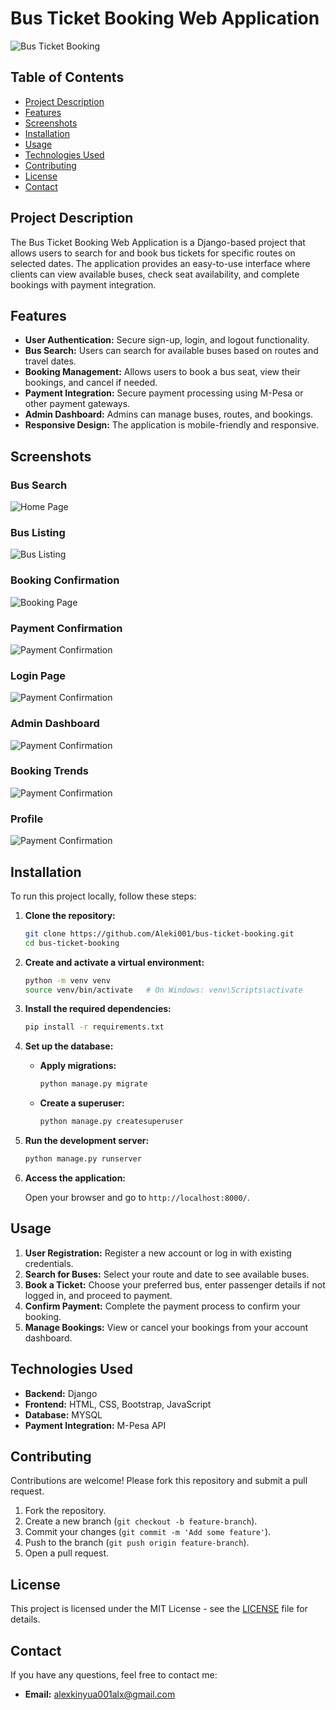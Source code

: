 
# Bus Ticket Booking Web Application

![Bus Ticket Booking](screenshots/homepage.png)

## Table of Contents

- [Project Description](#project-description)
- [Features](#features)
- [Screenshots](#screenshots)
- [Installation](#installation)
- [Usage](#usage)
- [Technologies Used](#technologies-used)
- [Contributing](#contributing)
- [License](#license)
- [Contact](#contact)

## Project Description

The Bus Ticket Booking Web Application is a Django-based project that allows users to search for and book bus tickets for specific routes on selected dates. The application provides an easy-to-use interface where clients can view available buses, check seat availability, and complete bookings with payment integration.

## Features

- **User Authentication:** Secure sign-up, login, and logout functionality.
- **Bus Search:** Users can search for available buses based on routes and travel dates.
- **Booking Management:** Allows users to book a bus seat, view their bookings, and cancel if needed.
- **Payment Integration:** Secure payment processing using M-Pesa or other payment gateways.
- **Admin Dashboard:** Admins can manage buses, routes, and bookings.
- **Responsive Design:** The application is mobile-friendly and responsive.

## Screenshots

### Bus Search
![Home Page](screenshots/bussearch.png)

### Bus Listing
![Bus Listing](screenshots/buslisting.png)

### Booking Confirmation
![Booking Page](screenshots/bookingconfirmation.png)

### Payment Confirmation
![Payment Confirmation](screenshots/payment.png)

### Login Page
![Payment Confirmation](screenshots/login.png)

### Admin Dashboard
![Payment Confirmation](screenshots/dashboard.png)

### Booking Trends
![Payment Confirmation](screenshots/allbooking.png)

### Profile
![Payment Confirmation](screenshots/profilepage.png)

## Installation

To run this project locally, follow these steps:

1. **Clone the repository:**

   ```bash
   git clone https://github.com/Aleki001/bus-ticket-booking.git
   cd bus-ticket-booking
   ```

2. **Create and activate a virtual environment:**

   ```bash
   python -m venv venv
   source venv/bin/activate   # On Windows: venv\Scripts\activate
   ```

3. **Install the required dependencies:**

   ```bash
   pip install -r requirements.txt
   ```

4. **Set up the database:**

   - **Apply migrations:**

     ```bash
     python manage.py migrate
     ```

   - **Create a superuser:**

     ```bash
     python manage.py createsuperuser
     ```

5. **Run the development server:**

   ```bash
   python manage.py runserver
   ```

6. **Access the application:**

   Open your browser and go to `http://localhost:8000/`.

## Usage

1. **User Registration:** Register a new account or log in with existing credentials.
2. **Search for Buses:** Select your route and date to see available buses.
3. **Book a Ticket:** Choose your preferred bus, enter passenger details if not logged in, and proceed to payment.
4. **Confirm Payment:** Complete the payment process to confirm your booking.
5. **Manage Bookings:** View or cancel your bookings from your account dashboard.

## Technologies Used

- **Backend:** Django
- **Frontend:** HTML, CSS, Bootstrap, JavaScript
- **Database:** MYSQL
- **Payment Integration:** M-Pesa API

## Contributing

Contributions are welcome! Please fork this repository and submit a pull request.

1. Fork the repository.
2. Create a new branch (`git checkout -b feature-branch`).
3. Commit your changes (`git commit -m 'Add some feature'`).
4. Push to the branch (`git push origin feature-branch`).
5. Open a pull request.

## License

This project is licensed under the MIT License - see the [LICENSE](LICENSE) file for details.

## Contact

If you have any questions, feel free to contact me:

- **Email:** alexkinyua001alx@gmail.com
